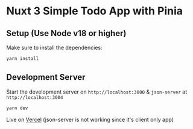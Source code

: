 # Nuxt 3 Simple Todo App with Pinia

## Setup (Use Node v18 or higher)

Make sure to install the dependencies:

```bash
yarn install
```

## Development Server

Start the development server on `http://localhost:3000` & `json-server` at `http://localhost:3004`

```bash
yarn dev
```
Live on [Vercel](https://nuxt3-todo-app-five.vercel.app/) (json-server is not working since it's client only app)